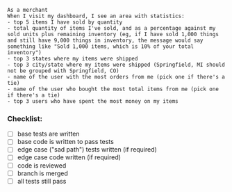 ```
As a merchant
When I visit my dashboard, I see an area with statistics:
- top 5 items I have sold by quantity
- total quantity of items I've sold, and as a percentage against my sold units plus remaining inventory (eg, if I have sold 1,000 things and still have 9,000 things in inventory, the message would say something like "Sold 1,000 items, which is 10% of your total inventory")
- top 3 states where my items were shipped
- top 3 city/state where my items were shipped (Springfield, MI should not be grouped with Springfield, CO)
- name of the user with the most orders from me (pick one if there's a tie)
- name of the user who bought the most total items from me (pick one if there's a tie)
- top 3 users who have spent the most money on my items
```

### Checklist:

- [ ] base tests are written
- [ ] base code is written to pass tests
- [ ] edge case ("sad path") tests written (if required)
- [ ] edge case code written (if required)
- [ ] code is reviewed
- [ ] branch is merged
- [ ] all tests still pass
